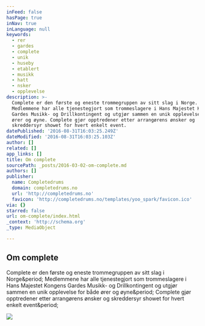 ```yaml
---
inFeed: false
hasPage: true
inNav: true
inLanguage: null
keywords:
  - rer
  - gardes
  - complete
  - unik
  - huseby
  - etablert
  - musikk
  - hatt
  - nsker
  - opplevelse
description: >-
  Complete er den første og eneste trommegruppen av sitt slag i Norge.
  Medlemmene har alle tjenestegjort som trommeslagere i Hans Majestet Kongens
  Gardes Musikk- og Drillkontingent og utgjør sammen en unik opplevelse for både
  ører og øyne. Complete gjør opptredener etter arrangørens ønsker og
  skreddersyr showet for hvert enkelt event.
datePublished: '2016-08-31T16:03:25.249Z'
dateModified: '2016-08-31T16:03:25.103Z'
author: []
related: []
app_links: []
title: Om complete
sourcePath: _posts/2016-03-02-om-complete.md
authors: []
publisher:
  name: Completedrums
  domain: completedrums.no
  url: 'http://completedrums.no'
  favicon: 'http://completedrums.no/templates/yoo_spark/favicon.ico'
via: {}
starred: false
url: om-complete/index.html
_context: 'http://schema.org'
_type: MediaObject

---
```

<article style=""><h1>Om complete</h1><p>Complete er den første og eneste trommegruppen av sitt slag i Norge&amp;period; Medlemmene har alle tjenestegjort som trommeslagere i Hans Majestet Kongens Gardes Musikk- og Drillkontingent og utgjør sammen en unik opplevelse for både ører og øyne&amp;period; Complete gjør opptredener etter arrangørens ønsker og skreddersyr showet for hvert enkelt event&amp;period;</p><img src="http://completedrums.no/images/fast-grafikk/om-complete.jpg" /></article>